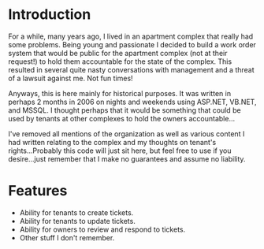 # Introduction
For a while, many years ago, I lived in an apartment complex that really had some problems. Being young and passionate I decided to build a work order system that would be public for the apartment complex (not at their request!) to hold them accountable for the state of the complex. This resulted in several quite nasty conversations with management and a threat of a lawsuit against me. Not fun times!

Anyways, this is here mainly for historical purposes. It was written in perhaps 2 months in 2006 on nights and weekends using ASP.NET, VB.NET, and MSSQL. I thought perhaps that it would be something that could be used by tenants at other complexes to hold the owners accountable...

I've removed all mentions of the organization as well as various content I had written relating to the complex and my thoughts on tenant's rights...Probably this code will just sit here, but feel free to use if you desire...just remember that I make no guarantees and assume no liability.

# Features
* Ability for tenants to create tickets.
* Ability for tenants to update tickets.
* Ability for owners to review and respond to tickets.
* Other stuff I don't remember.
